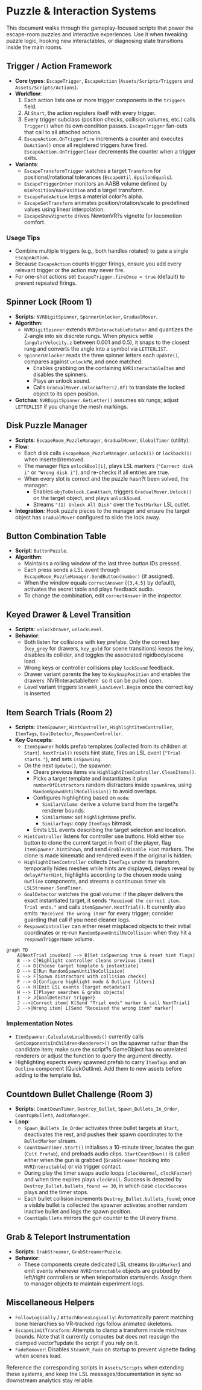 # Puzzle & Interaction Systems

This document walks through the gameplay-focused scripts that power the escape-room puzzles and interactive experiences. Use it when tweaking puzzle logic, hooking new interactables, or diagnosing state transitions inside the main rooms.

## Trigger / Action Framework
- **Core types**: `EscapeTrigger`, `EscapeAction` (`Assets/Scripts/Triggers` and `Assets/Scripts/Actions`).
- **Workflow**:
  1. Each action lists one or more trigger components in the `triggers` field.
  2. At `Start`, the action registers itself with every trigger.
  3. Every trigger subclass (position checks, collision volumes, etc.) calls `Trigger()` when its own condition passes. `EscapeTrigger` fan-outs that call to all attached actions.
  4. `EscapeAction.OnTriggerFire` increments a counter and executes `DoAction()` once all registered triggers have fired. `EscapeAction.OnTriggerClear` decrements the counter when a trigger exits.
- **Variants**:
  - `EscapeTransformTrigger` watches a target `Transform` for positional/rotational tolerances (`EscapeUtil.EpsilonEquals`).
  - `EscapeTriggerEnter` monitors an AABB volume defined by `minPosition`/`maxPosition` and a target transform.
  - `EscapeFadeAction` lerps a material color?s alpha.
  - `EscapeSetTransform` animates position/rotation/scale to predefined values using linear interpolation.
  - `EscapeShowVignette` drives NewtonVR?s vignette for locomotion comfort.

### Usage Tips
- Combine multiple triggers (e.g., both handles rotated) to gate a single `EscapeAction`.
- Because `EscapeAction` counts trigger firings, ensure you add every relevant trigger or the action may never fire.
- For one-shot actions set `EscapeTrigger.fireOnce = true` (default) to prevent repeated firings.

## Spinner Lock (Room 1)
- **Scripts**: `NVRDigitSpinner`, `SpinnerUnlocker`, `GradualMover`.
- **Algorithm**:
  - `NVRDigitSpinner` extends `NVRInteractableRotator` and quantizes the Z-angle into six discrete rungs. When physics settle (`angularVelocity.z` between 0.001 and 0.5), it snaps to the closest rung and converts the angle into a symbol via `LETTERLIST`.
  - `SpinnerUnlocker` reads the three spinner letters each `Update()`, compares against `unlockPW`, and once matched:
    - Enables grabbing on the containing `NVRInteractableItem` and disables the spinners.
    - Plays an unlock sound.
    - Calls `GradualMover.UnlockAfter(2.0f)` to translate the locked object to its open position.
- **Gotchas**: `NVRDigitSpinner.GetLetter()` assumes six rungs; adjust `LETTERLIST` if you change the mesh markings.

## Disk Puzzle Manager
- **Scripts**: `EscapeRoom_PuzzleManager`, `GradualMover`, `GlobalTimer` (utility).
- **Flow**:
  - Each disk calls `EscapeRoom_PuzzleManager.unlock(i)` or `lockback(i)` when inserted/removed.
  - The manager flips `unlockBool[i]`, plays LSL markers (`"Correct disk i"` or `"Wrong disk i"`), and re-checks if all entries are true.
  - When every slot is correct and the puzzle hasn?t been solved, the manager:
    - Enables `objToUnlock.CanAttach`, triggers `GradualMover.Unlock()` on the target object, and plays `unlockSound`.
    - Streams `"(1) Unlock All Disk"` over the `TestMarker` LSL outlet.
- **Integration**: Hook puzzle pieces to the manager and ensure the target object has `GradualMover` configured to slide the lock away.

## Button Combination Table
- **Script**: `ButtonPuzzle`.
- **Algorithm**:
  - Maintains a rolling window of the last three button IDs pressed.
  - Each press sends a LSL event through `EscapeRoom_PuzzleManager.SendButton(number)` (if assigned).
  - When the window equals `correctAnswer` (`{3,4,5}` by default), activates the secret table and plays feedback audio.
  - To change the combination, edit `correctAnswer` in the inspector.

## Keyed Drawer & Level Transition
- **Scripts**: `unlockDrawer`, `unlockLevel`.
- **Behavior**:
  - Both listen for collisions with key prefabs. Only the correct key (`key_grey` for drawers, `key_gold` for scene transitions) keeps the key, disables its collider, and toggles the associated rigidbody/scene load.
  - Wrong keys or controller collisions play `lockSound` feedback.
  - Drawer variant parents the key to `KeySnapPosition` and enables the drawer`s `NVRInteractableItem` so it can be pulled open.
  - Level variant triggers `SteamVR_LoadLevel.Begin` once the correct key is inserted.

## Item Search Trials (Room 2)
- **Scripts**: `ItemSpawner`, `HintController`, `HighlightItemController`, `ItemTags`, `GoalDetector`, `RespawnController`.
- **Key Concepts**:
  - `ItemSpawner` holds prefab templates (collected from its children at `Start`). `NextTrial()` resets hint state, fires an LSL event (`"Trial starts."`), and sets `isSpawning`.
  - On the next `Update()`, the spawner:
    - Clears previous items via `HighlightItemController.CleanItems()`.
    - Picks a target template and instantiates it plus `numberOfDistractors` random distractors inside `spawnArea`, using `RandomSpawnUntilNoCollision()` to avoid overlaps.
    - Configures highlighting based on `mode`:
      - `SimilarVolume`: derive a volume band from the target?s renderer bounds.
      - `SimilarName`: set `highlightName` prefix.
      - `SimilarTags`: copy `ItemTags` bitmask.
    - Emits LSL events describing the target selection and location.
  - `HintController` listens for controller use buttons. Hold either `Use` button to clone the current target in front of the player, flag `itemSpawner.hintShown`, and send `Enable/Disable Hint` markers. The clone is made kinematic and rendered even if the original is hidden.
  - `HighlightItemController` collects `ItemTags` under its transform, temporarily hides meshes while hints are displayed, delays reveal by `delayAfterHint`, highlights according to the chosen mode using `Outline` components, and streams a continuous timer via `LSLStreamer.SendTimer`.
  - `GoalDetector` watches the goal volume: if the player delivers the exact instantiated target, it sends `"Received the correct item. Trial ends."` and calls `itemSpawner.NextTrial()`. It currently also emits `"Received the wrong item"` for every trigger; consider guarding that call if you need cleaner logs.
  - `RespawnController` can either reset misplaced objects to their initial coordinates or re-run `RandomSpawnUntilNoCollision` when they hit a `respawnTriggerName` volume.

```mermaid
graph TD
    A[NextTrial invoked] --> B[Set isSpawning true & reset hint flags]
    B --> C[Highlight controller cleans previous items]
    C --> D[Choose target template & instantiate]
    D --> E[Run RandomSpawnUntilNoCollision]
    E --> F[Spawn distractors with collision checks]
    F --> G[Configure highlight mode & Outline filters]
    G --> H[Emit LSL events (target metadata)]
    H --> I[Player searches & grabs objects]
    I --> J{GoalDetector trigger}
    J -->|Correct item| K[Send "Trial ends" marker & call NextTrial]
    J -->|Wrong item| L[Send "Received the wrong item" marker]
```

### Implementation Notes
- `ItemSpawner.CalculateLocalBounds()` currently calls `GetComponentsInChildren<Renderer>()` on the spawner rather than the candidate item; make sure the script?s GameObject has no unrelated renderers or adjust the function to query the argument directly.
- Highlighting expects every spawned prefab to carry `ItemTags` and an `Outline` component (QuickOutline). Add them to new assets before adding to the template list.

## Countdown Bullet Challenge (Room 3)
- **Scripts**: `CountDownTimer`, `Destroy_Bullet`, `Spawn_Bullets_In_Order`, `CountUpBullets`, `AudioManager`.
- **Loop**:
  - `Spawn_Bullets_In_Order` activates three bullet targets at `Start`, deactivates the rest, and pushes their spawn coordinates to the `BulletMarker` stream.
  - `CountDownTimer.Start()` initialises a 10-minute timer, locates the gun (`Colt Prefab`), and preloads audio clips. `StartCountDown()` is called either when the gun is grabbed (`GrabStreamer` hooking into `NVRInteractable`) or via trigger contact.
  - During play the timer swaps audio loops (`clockNormal`, `clockFaster`) and when time expires plays `clockFail`. Success is detected by `Destroy_Bullet.bullets_found == 30`, in which case `clockSuccess` plays and the timer stops.
  - Each bullet collision increments `Destroy_Bullet.bullets_found`; once a visible bullet is collected the spawner activates another random inactive bullet and logs the spawn position.
  - `CountUpBullets` mirrors the gun counter to the UI every frame.

## Grab & Teleport Instrumentation
- **Scripts**: `GrabStreamer`, `GrabStreamerPuzzle`.
- **Behavior**:
  - These components create dedicated LSL streams (`GrabMarker`) and emit events whenever `NVRInteractable` objects are grabbed by left/right controllers or when teleportation starts/ends. Assign them to manager objects to maintain experiment logs.

## Miscellaneous Helpers
- `FollowLogically` / `AttachBonesLogically`: Automatically parent matching bone hierarchies so VR-tracked rigs follow animated skeletons.
- `EscapeLimitTransform`: Attempts to clamp a transform inside min/max bounds. Note that it currently computes but does not reassign the clamped vector?update the script if you rely on it.
- `FadeRemover`: Disables `SteamVR_Fade` on startup to prevent vignette fading when scenes load.

Reference the corresponding scripts in `Assets/Scripts` when extending these systems, and keep the LSL messages/documentation in sync so downstream analytics stay reliable.
